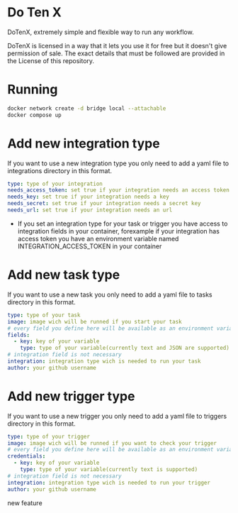 # Do Ten X
DoTenX, extremely simple and flexible way to run any workflow.

DoTenX is licensed in a way that it lets you use it for free but it doesn't give permission of sale.
The exact details that must be followed are provided in the License of this repository.


# Running

``` bash
docker network create -d bridge local --attachable
docker compose up
```

# Add new integration type

If you want to use a new integration type you only need to add a yaml file 
to integrations directory in this format.
``` yaml
type: type of your integration
needs_access_token: set true if your integration needs an access token
needs_key: set true if your integration needs a key
needs_secret: set true if your integration needs a secret key
needs_url: set true if your integration needs an url
```
* If you set an integration type for your task or trigger you have access to integration fields in your container, forexample if your integration has access token you have an environment variable named INTEGRATION_ACCESS_TOKEN in your container

# Add new task type

If you want to use a new task you only need to add a yaml file 
to tasks directory in this format.
``` yaml
type: type of your task
image: image wich will be runned if you start your task
# every field you define here will be available as an environment variable in container with the same key
fields:
  - key: key of your variable
    type: type of your variable(currently text and JSON are supported)
# integration field is not necessary
integration: integration type wich is needed to run your task
author: your github username 
```

# Add new trigger type

If you want to use a new trigger you only need to add a yaml file 
to triggers directory in this format.
``` yaml
type: type of your trigger
image: image wich will be runned if you want to check your trigger
# every field you define here will be available as an environment variable in container with the same key
credentials:
  - key: key of your variable
    type: type of your variable(currently text is supported)
# integration field is not necessary
integration: integration type wich is needed to run your trigger
author: your github username 
```
new feature
